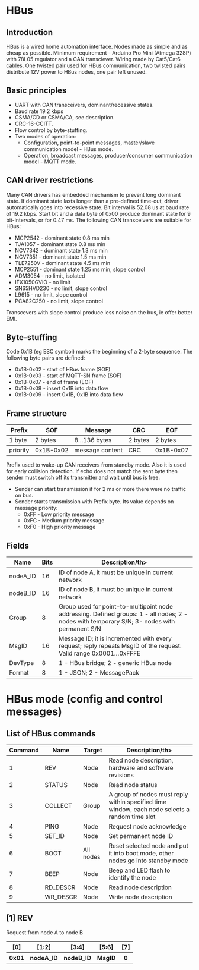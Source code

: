 # HBus

## Introduction

HBus is a wired home automation interface. Nodes made as simple and as cheap as possible. Minimum requirement - Arduino Pro Mini (Atmega 328P) with 78L05 regulator and a CAN transciever. Wiring made by Cat5/Cat6 cables. One twisted pair used for HBus communication, two twisted pairs distribute 12V power to HBus nodes, one pair left unused. 

## Basic principles

  * UART with CAN transceivers, dominant/recessive states.
  * Baud rate 19.2 kbps
  * CSMA/CD or CSMA/CA, see description.
  * CRC-16-CCITT.
  * Flow control by byte-stuffing.
  * Two modes of operation:
    * Configuration, point-to-point messages, master/slave communication model - HBus mode.
    * Operation, broadcast messages, producer/consumer communication model - MQTT mode.

## CAN driver restrictions

Many CAN drivers has embedded mechanism to prevent long dominant state. If dominant state lasts longer than a pre-defined time-out, driver automatically goes into recessive state. Bit interval is 52.08 us at baud rate of 19.2 kbps. Start bit and a data byte of 0x00 produce dominant state for 9 bit-intervals, or for 0.47 ms. The following CAN transceivers are suitable for HBus: 

  * MCP2542 -	dominant state 0.8 ms min
  * TJA1057 -	dominant state 0.8 ms min
  * NCV7342 - dominant state 1.3 ms min
  * NCV7351 - dominant state 1.5 ms min
  * TLE7250V - dominant state 4.5 ms min
  * MCP2551 - dominant state 1.25 ms min, slope control
  * ADM3054 - no limit, isolated
  * IFX1050GVIO - no limit
  * SN65HVD230 - no limit, slope control
  * L9615 - no limit, slope control
  * PCA82C250 - no limit, slope control

Transcevers with slope control produce less noise on the bus, ie offer better EMI.

## Byte-stuffing

Code 0x1B (eg ESC symbol) marks the beginning of a 2-byte sequence. The following byte pairs are defined: 

  * 0x1B-0x02 	- start of HBus frame (SOF)
  * 0x1B-0x03 	- start of MQTT-SN frame (SOF)
  * 0x1B-0x07 	- end of frame (EOF)
  * 0x1B-0x08 	- insert 0x1B into data flow
  * 0x1B-0x09 	- insert 0x1B, 0x1B into data flow

## Frame structure

<table>
<thead>
<tr>
<th>Prefix</th>
<th>SOF</th>
<th>Message</th>
<th>CRC</th>
<th>EOF</th>
</tr>
</thead>
<tbody>
<tr>
<td>1 byte</td>
<td>2 bytes</td>
<td>8...136 bytes</td>
<td>2 bytes</td>
<td>2 bytes</td>
</tr>
</tbody>
<tbody>
<tr>
<td>priority</td>
<td>0x1B-0x02</td>
<td>message content</td>
<td>CRC</td>
<td>0x1B-0x07</td>
</tr></tbody></table>

Prefix used to wake-up CAN receivers from standby mode. Also it is used for early collision detection. If echo does not match the sent byte then sender must switch off its transmitter and wait until bus is free. 

  * Sender can start transmission if for 2 ms or more there were no traffic on bus.
  * Sender starts transmission with Prefix byte. Its value depends on message priority:
    * 0xFF -	Low priority message
    * 0xFC -	Medium priority message 
    * 0xF0 -	High priority message

## Fields

<table>
<thead>
<tr>
<th>Name</th>
<th>Bits</th>
<th>Description/th>
</tr>
</thead>
<tbody> 
<tr>
<td>nodeA_ID</td> 	
<td>16</td> 	
<td>ID of node A, it must be unique in current network </td> 	
</tr>
<tr>
<td>nodeB_ID</td> 	
<td>16</td> 	
<td>ID of node B, it must be unique in current network </td> 	
</tr>
 <tr>
<td>Group</td> 	
<td>8</td> 	
<td>Group used for point-to-multipoint node addressing. Defined groups:
1 - all nodes;
2 - nodes with temporary S/N; 
3- nodes with permanent S/N </td> 	
</tr>
<tr>
<td>MsgID</td> 	
<td>16</td> 	
<td>Message ID; it is incremented with every request; reply repeats MsgID of the request. Valid range 0x0001…0xFFFE</td> 	
</tr>
<tr>
<td>DevType</td> 	
<td>8</td> 	
<td>1 - HBus bridge; 2 - generic HBus node </td> 	
</tr>
<tr>
<td>Format</td> 	
<td>8</td> 	
<td>1 - JSON; 2 - MessagePack </td> 	
</tr>
</tbody></table>

# HBus mode (config and control messages)

## List of HBus commands

<table>
<thead>
<tr>
<th>Command</th>
<th>Name</th>
<th>Target</th>
<th>Description/th>
</tr>
</thead>
<tbody>
<tr>
<td>1</td> 	
<td>REV</td> 	
<td>Node</td> 	
<td>Read node description, hardware and software revisions </td> 	
</tr>
<tr>
<td>2</td> 	
<td>STATUS</td> 	
<td>Node</td> 	
<td>Read node status</td> 	
</tr>
<tr>
<td>3</td> 	
<td>COLLECT</td> 	
<td>Group</td> 	
<td>A group of nodes must reply within specified time window, each node selects a random time slot </td> 	
</tr>
<td>4</td> 	
<td>PING</td> 	
<td>Node</td> 	
<td>Request node acknowledge</td> 	
</tr>
<tr>
<td>5</td> 	
<td>SET_ID</td> 	
<td>Node</td> 	
<td>Set permanent node ID</td> 	
</tr>
<tr>
<td>6</td> 	
<td>BOOT</td> 	
<td>All nodes</td> 	
<td>Reset selected node and put it into boot mode, other nodes go into standby mode</td> 	
</tr>
<tr>
<td>7</td> 	
<td>BEEP</td> 	
<td>Node</td> 	
<td>Beep and LED flash to identify the node</td> 	
</tr>
<tr>
<td>8</td> 	
<td>RD_DESCR</td> 	
<td>Node</td> 	
<td>Read node description </td> 	
</tr>
<tr>
<td>9</td> 	
<td>WR_DESCR</td> 	
<td>Node</td> 	
<td>Write node description</td> 	
</tr>
</tbody></table>

## [1] REV
Request from node A to node B

<table>
<thead>
<tr>
<th>[0]</th>
<th>[1:2]</th>
<th>[3:4]</th>
<th>[5:6]</th>
<th>[7]</th>
</tr>
</thead>
<tbody>
<th>0x01</th>
<th>nodeA_ID</th>
<th>nodeB_ID</th>
<th>MsgID</th>
<th>0</th>
</tbody></table>
 
